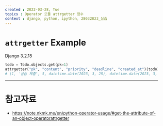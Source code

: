 ```yaml
---
created : 2023-03-28, Tue
topics : Operator 모듈 attrgetter 함수
context : django, python, ipython, 28032023_실습
---
```

# `attrgetter` Example

Django 3.2.18
```python
todo = Todo.objects.get(pk=1)
attrgetter("pk", "content", "priority", "deadline", "created_at")(todo)
# (1, '실습 제출', 5, datetime.date(2023, 3, 28), datetime.date(2023, 3, 28))
```
---
# 참고자료
- https://note.nkmk.me/en/python-operator-usage/#get-the-attribute-of-an-object-operatorattrgetter